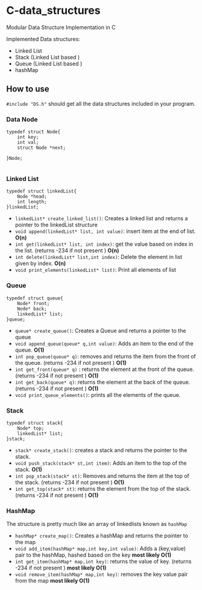 # C-data_structures
Modular Data Structure Implementation in C

Implemented Data structures:
- Linked List
- Stack (Linked List based )
- Queue (Linked List based )
- hashMap 

## How to use

`#include "DS.h"` should get all the data structures included in your program.

### Data Node

```
typedef struct Node{
    int key;
    int val;
    struct Node *next;

}Node;


```

### Linked List

```
typedef struct linkedList{
    Node *head;
    int length;
}linkedList;

```

- `linkedList* create_linked_list()`: Creates a linked list and returns a pointer to the linkedList structure
- `void append(linkedList* list, int value)`: insert item at the end of list. **O(n)**
- `int get(linkedList* list, int index)`: get the value based on index in the list. (returns -234 if not present ) **O(n)**
- `int delete(linkedList* list,int index)`: Delete the element in list given by index. **O(n)**
- `void print_elements(linkedList* list)`: Print all elements of list


### Queue

```
typedef struct queue{
    Node* front;
    Node* back;
    linkedList* list;
}queue;
```
- `queue* create_queue()`: Creates a Queue and returns a pointer to the queue 
- `void append_queue(queue* q,int value)`: Adds an item to the end of the queue. **O(1)**
- `int pop_queue(queue* q)`: removes and returns the item from the front of the queue. (returns -234 if not present ) **O(1)**
- `int get_front(queue* q)` : returns the element at the front of the queue. (returns -234 if not present ) **O(1)**
- `int get_back(queue* q)`: returns the element at the back of the queue. (returns -234 if not present ) **O(1)**
- `void print_queue_elements()`: prints all the elements of the queue.


### Stack

```
typedef struct stack{
    Node* top;
    linkedList* list;
}stack;
```
- `stack* create_stack()`: creates a stack and returns the pointer to the stack.
- `void push_stack(stack* st,int item)`: Adds an item to the top of the stack. **O(1)**
- `int pop_stack(stack* st)`: Removes and returns the item at the top of the stack. (returns -234 if not present ) **O(1)**
- `int get_top(stack* st)`: returns the element from the top of the stack. (returns -234 if not present ) **O(1)**


### HashMap

The structure is pretty much like an array of linkedlists known as `hashMap`

- `hashMap* create_map()`: Creates a hashMap and returns the pointer to the map 
- `void add_item(hashMap* map,int key,int value)`: Adds a (key,value) pair to the hashMap, hashed based on the key **most likely O(1)**
- `int get_item(hashMap* map,int key)`: returns the value of key. (returns -234 if not present ) **most likely O(1)**
- `void remove_item(hashMap* map,int key)`: removes the key value pair from the map  **most likely O(1)**



